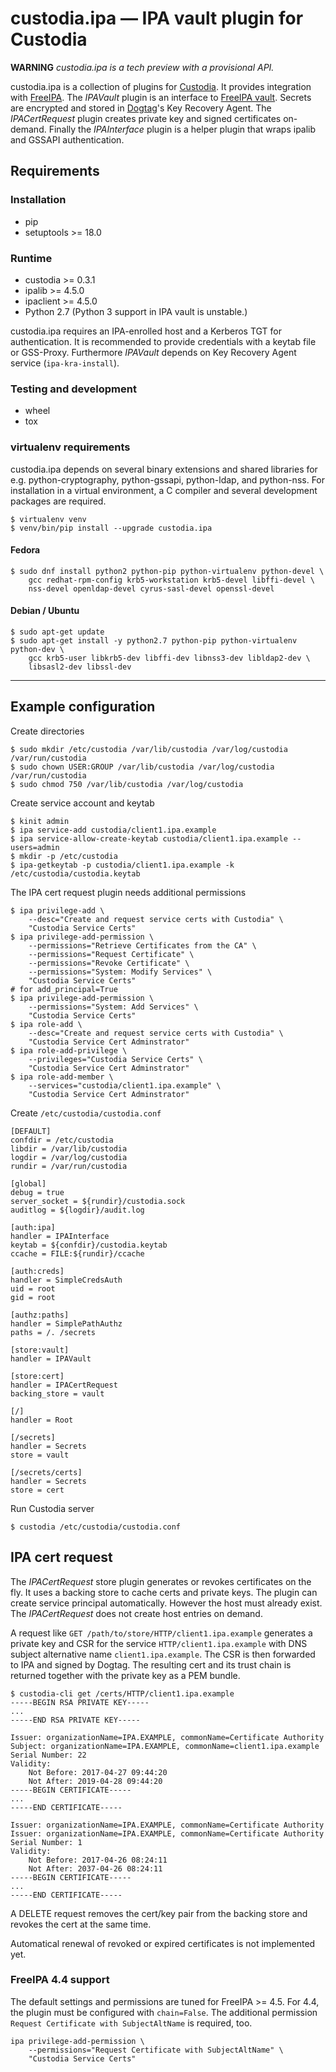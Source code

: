 # custodia.ipa — IPA vault plugin for Custodia

**WARNING** *custodia.ipa is a tech preview with a provisional API.*

custodia.ipa is a collection of plugins for
[Custodia](https://custodia.readthedocs.io/). It provides integration with
[FreeIPA](http://www.freeipa.org). The *IPAVault* plugin is an interface to
[FreeIPA vault](https://www.freeipa.org/page/V4/Password_Vault). Secrets are
encrypted and stored in [Dogtag](http://www.dogtagpki.org)'s Key Recovery
Agent. The *IPACertRequest* plugin creates private key and signed certificates
on-demand. Finally the *IPAInterface* plugin is a helper plugin that wraps
ipalib and GSSAPI authentication.
 

## Requirements

### Installation

* pip
* setuptools >= 18.0

### Runtime

* custodia >= 0.3.1
* ipalib >= 4.5.0
* ipaclient >= 4.5.0
* Python 2.7 (Python 3 support in IPA vault is unstable.)

custodia.ipa requires an IPA-enrolled host and a Kerberos TGT for
authentication. It is recommended to provide credentials with a keytab file or
GSS-Proxy. Furthermore *IPAVault* depends on Key Recovery Agent service
(``ipa-kra-install``).

### Testing and development

* wheel
* tox

### virtualenv requirements

custodia.ipa depends on several binary extensions and shared libraries for
e.g. python-cryptography, python-gssapi, python-ldap, and python-nss. For
installation in a virtual environment, a C compiler and several development
packages are required.

```
$ virtualenv venv
$ venv/bin/pip install --upgrade custodia.ipa
```

#### Fedora

```
$ sudo dnf install python2 python-pip python-virtualenv python-devel \
    gcc redhat-rpm-config krb5-workstation krb5-devel libffi-devel \
    nss-devel openldap-devel cyrus-sasl-devel openssl-devel
```

#### Debian / Ubuntu

```
$ sudo apt-get update
$ sudo apt-get install -y python2.7 python-pip python-virtualenv python-dev \
    gcc krb5-user libkrb5-dev libffi-dev libnss3-dev libldap2-dev \
    libsasl2-dev libssl-dev
```

---

## Example configuration

Create directories

```
$ sudo mkdir /etc/custodia /var/lib/custodia /var/log/custodia /var/run/custodia
$ sudo chown USER:GROUP /var/lib/custodia /var/log/custodia /var/run/custodia
$ sudo chmod 750 /var/lib/custodia /var/log/custodia
```

Create service account and keytab

```
$ kinit admin
$ ipa service-add custodia/client1.ipa.example
$ ipa service-allow-create-keytab custodia/client1.ipa.example --users=admin
$ mkdir -p /etc/custodia
$ ipa-getkeytab -p custodia/client1.ipa.example -k /etc/custodia/custodia.keytab
```

The IPA cert request plugin needs additional permissions

```
$ ipa privilege-add \
    --desc="Create and request service certs with Custodia" \
    "Custodia Service Certs"
$ ipa privilege-add-permission \
    --permissions="Retrieve Certificates from the CA" \
    --permissions="Request Certificate" \
    --permissions="Revoke Certificate" \
    --permissions="System: Modify Services" \
    "Custodia Service Certs"
# for add_principal=True
$ ipa privilege-add-permission \
    --permissions="System: Add Services" \
    "Custodia Service Certs"
$ ipa role-add \
    --desc="Create and request service certs with Custodia" \
    "Custodia Service Cert Adminstrator"
$ ipa role-add-privilege \
    --privileges="Custodia Service Certs" \
    "Custodia Service Cert Adminstrator"
$ ipa role-add-member \
    --services="custodia/client1.ipa.example" \
    "Custodia Service Cert Adminstrator"
```

Create ```/etc/custodia/custodia.conf```

```
[DEFAULT]
confdir = /etc/custodia
libdir = /var/lib/custodia
logdir = /var/log/custodia
rundir = /var/run/custodia

[global]
debug = true
server_socket = ${rundir}/custodia.sock
auditlog = ${logdir}/audit.log

[auth:ipa]
handler = IPAInterface
keytab = ${confdir}/custodia.keytab
ccache = FILE:${rundir}/ccache

[auth:creds]
handler = SimpleCredsAuth
uid = root
gid = root

[authz:paths]
handler = SimplePathAuthz
paths = /. /secrets

[store:vault]
handler = IPAVault

[store:cert]
handler = IPACertRequest
backing_store = vault

[/]
handler = Root

[/secrets]
handler = Secrets
store = vault

[/secrets/certs]
handler = Secrets
store = cert
```

Run Custodia server

```
$ custodia /etc/custodia/custodia.conf
```


## IPA cert request

The *IPACertRequest* store plugin generates or revokes certificates on the
fly. It uses a backing store to cache certs and private keys. The plugin can
create service principal automatically. However the host must already exist.
The *IPACertRequest* does not create host entries on demand.

A request like ```GET /path/to/store/HTTP/client1.ipa.example```
generates a private key and CSR for the service
```HTTP/client1.ipa.example``` with DNS subject alternative name
```client1.ipa.example```. The CSR is then forwarded to IPA and signed by
Dogtag. The resulting cert and its trust chain is returned together with the
private key as a PEM bundle.

```
$ custodia-cli get /certs/HTTP/client1.ipa.example
-----BEGIN RSA PRIVATE KEY-----
...
-----END RSA PRIVATE KEY-----

Issuer: organizationName=IPA.EXAMPLE, commonName=Certificate Authority
Subject: organizationName=IPA.EXAMPLE, commonName=client1.ipa.example
Serial Number: 22
Validity:
    Not Before: 2017-04-27 09:44:20
    Not After: 2019-04-28 09:44:20
-----BEGIN CERTIFICATE-----
...
-----END CERTIFICATE-----

Issuer: organizationName=IPA.EXAMPLE, commonName=Certificate Authority
Issuer: organizationName=IPA.EXAMPLE, commonName=Certificate Authority
Serial Number: 1
Validity:
    Not Before: 2017-04-26 08:24:11
    Not After: 2037-04-26 08:24:11
-----BEGIN CERTIFICATE-----
...
-----END CERTIFICATE-----
```

A DELETE request removes the cert/key pair from
the backing store and revokes the cert at the same time.

Automatical renewal of revoked or expired certificates is not implemented yet.

### FreeIPA 4.4 support

The default settings and permissions are tuned for FreeIPA >= 4.5. For 4.4,
the plugin must be configured with ```chain=False```. The additional
permission ```Request Certificate with SubjectAltName``` is required, too.

```
ipa privilege-add-permission \
    --permissions="Request Certificate with SubjectAltName" \
    "Custodia Service Certs"
```
